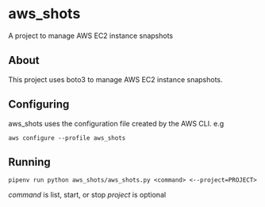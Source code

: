 # aws_shots
A project to manage AWS EC2 instance snapshots

## About

This project uses boto3 to manage AWS EC2 instance snapshots.

## Configuring 

aws_shots uses the configuration file created by the AWS CLI. e.g

`aws configure --profile aws_shots`

## Running

`pipenv run python aws_shots/aws_shots.py <command> <--project=PROJECT>`

*command* is list, start, or stop
*project* is optional


